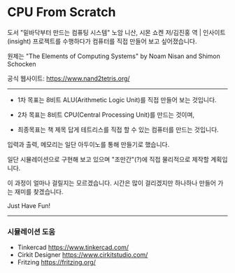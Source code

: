 # CPU From Scratch

도서 "밑바닥부터 만드는 컴퓨팅 시스템" 노암 니산, 시몬 쇼켄 저/김진홍 역 | 인사이트(insight) 프로젝트를 수행하다가 컴퓨터를 직접 만들어 보고 싶어졌습니다.

원제는 "The Elements of Computing Systems" by Noam Nisan and Shimon Schocken

공식 웹사이트: https://www.nand2tetris.org/

---

- 1차 목표는 8비트 ALU(Arithmetic Logic Unit)를 직접 만들어 보는 것입니다.

- 2차 목표는 8비트 CPU(Central Processing Unit)를 만드는 것이며,

- 최종목표는 책 제목 답게 테트리스를 직접 할 수 있는 컴퓨터를 만드는 것입니다.

입력과 출력, 메모리는 일단 아두이노를 통해 만들기로 했습니다.

일단 시뮬레이션으로 구현해 보고 있으며 "조만간"(?)에 직접 물리적으로 제작할 계획입니다.

이 과정이 얼마나 걸릴지는 모르겠습니다. 시간은 많이 걸리겠지만 하나하나 만들어 가는 재미를 찾겠습니다.

Just Have Fun!

---

### 시뮬레이션 도움

- Tinkercad https://www.tinkercad.com/
- Cirkit Designer https://www.cirkitstudio.com/
- Fritzing https://fritzing.org/
